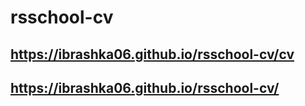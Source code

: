 # rsschool-cv
## https://ibrashka06.github.io/rsschool-cv/cv
## https://ibrashka06.github.io/rsschool-cv/
